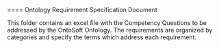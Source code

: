 ==== 
Ontology Requirement Specification Document

This folder contains an excel file with the Competency Questions to be addressed by the OntoSoft Ontology. The requirements are organized by categories and specify the terms which address each requirement.
